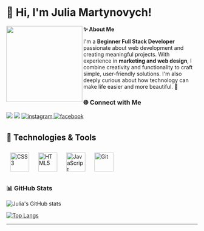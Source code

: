 <h1> 🌿 Hi, I'm Julia Martynovych!</h1>
<div align="center"> <img src="https://media3.giphy.com/media/v1.Y2lkPTc5MGI3NjExdjlpb2RkdG81M3h5c2hwbHpzaGh6cGM2cmZyb293NGJjdzI4MWdzcCZlcD12MV9pbnRlcm5hbF9naWZfYnlfaWQmY3Q9Zw/SScTyz7dQ0Gf7c9dZ9/giphy.gif" align="left" width="200" /> </div>

**✨ About Me**

I'm a **Beginner Full Stack Developer** passionate about web development and creating meaningful projects. With experience in **marketing and web design**, I combine creativity and functionality to craft simple, user-friendly solutions. I'm also deeply curious about how technology can make life easier and more beautiful. 🌸


### 🌐 Connect with Me
<div>
  <a href="https://www.linkedin.com/in/martynovych" target="_blank"><img src="https://img.shields.io/badge/-LinkedIn-%230077B5?style=for-the-badge&logo=linkedin&logoColor=white" target="_blank"></a>
  <a href="mailto:martynovych.julia@gmail.com"><img src="https://img.shields.io/badge/-Gmail-%23333?style=for-the-badge&logo=gmail&logoColor=white" target="_blank"></a>
  <a href="https://instagram.com/aw_juli" target="_blank">
<img src=https://img.shields.io/badge/instagram-%23000000.svg?&style=for-the-badge&logo=instagram&logoColor=white alt=instagram style="margin-bottom: 5px;" />
</a>
  <a href="https://www.facebook.com/juliemartynovych" target="_blank">
<img src=https://img.shields.io/badge/facebook-%232E87FB.svg?&style=for-the-badge&logo=facebook&logoColor=white alt=facebook style="margin-bottom: 5px;" />
</a>
</div>



<h2> 🧰 Technologies & Tools</h2>

<div align="left">  
<img style="margin: 10px" src="https://profilinator.rishav.dev/skills-assets/css3-original-wordmark.svg" alt="CSS3" height="50" />  
<img style="margin: 10px" src="https://profilinator.rishav.dev/skills-assets/html5-original-wordmark.svg" alt="HTML5" height="50" />  
<img style="margin: 10px" src="https://profilinator.rishav.dev/skills-assets/javascript-original.svg" alt="JavaScript" height="50" />  
<img style="margin: 10px" src="https://profilinator.rishav.dev/skills-assets/git-scm-icon.svg" alt="Git" height="50" /> 
</div>


### 📊 GitHub Stats

![Julia's GitHub stats](https://github-readme-stats.vercel.app/api?username=julia-martynovych&show_icons=true&theme=dracula)

[![Top Langs](https://github-readme-stats.vercel.app/api/top-langs/?username=julia-martynovych&layout=compact&theme=dracula)](https://github.com/lukas-burda/github-readme-stats)

---
